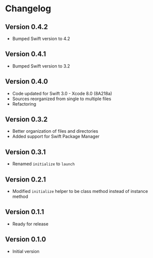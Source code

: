 # Changelog

## Version 0.4.2

- Bumped Swift version to 4.2

## Version 0.4.1

- Bumped Swift version to 3.2

## Version 0.4.0

- Code updated for Swift 3.0 - Xcode 8.0 (8A218a)
- Sources reorganized from single to multiple files
- Refactoring

## Version 0.3.2

- Better organization of files and directories
- Added support for Swift Package Manager

## Version 0.3.1

- Renamed `initialize` to `launch`

## Version 0.2.1

- Modified `initialize` helper to be class method instead of instance method

## Version 0.1.1

- Ready for release

## Version 0.1.0

- Initial version
